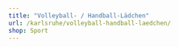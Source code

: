 ```yaml
---
title: "Volleyball- / Handball-Lädchen"
url: /karlsruhe/volleyball-handball-laedchen/
shop: Sport
---
```

